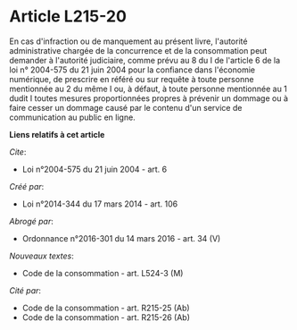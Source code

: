 # Article L215-20

En cas d'infraction ou de manquement au présent livre, l'autorité administrative chargée de la concurrence et de la
consommation peut demander à l'autorité judiciaire, comme prévu au 8 du I de l'article 6 de la loi n° 2004-575 du 21 juin
2004 pour la confiance dans l'économie numérique, de prescrire en référé ou sur requête à toute personne mentionnée au 2 du
même I ou, à défaut, à toute personne mentionnée au 1 dudit I toutes mesures proportionnées propres à prévenir un dommage ou
à faire cesser un dommage causé par le contenu d'un service de communication au public en ligne.

**Liens relatifs à cet article**

_Cite_:

  - Loi n°2004-575 du 21 juin 2004 - art. 6

_Créé par_:

  - Loi n°2014-344 du 17 mars 2014 - art. 106

_Abrogé par_:

  - Ordonnance n°2016-301 du 14 mars 2016 - art. 34 (V)

_Nouveaux textes_:

  - Code de la consommation - art. L524-3 (M)

_Cité par_:

  - Code de la consommation - art. R215-25 (Ab)
  - Code de la consommation - art. R215-26 (Ab)
